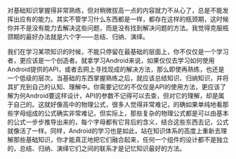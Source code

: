 对基础知识掌握得非常熟练，但对稍微拔高一点的内容就力不从心了，总是不能发挥出应有的能力。其实不管学习什么东西都是一样，都存在这样的瓶颈期，这时候你并不是没有能力去解决这些问题，而是没有找到解决问题的方法。我觉得克服瓶颈期的最好办法就是六个字——总结、归纳、演绎。

我们在学习某项知识的时候，不能只停留在最基础的层面上，你不仅仅是一个学习者，更应该是一个创造者。就拿学习Android来说，如果仅仅去学习如何使用Android提供的API，或者去网上寻找现成的解决方法，那么即使再熟练，也还是一个低级的层次。当基础的东西掌握熟练之后，就应该总结知识、归纳知识，并将其扩充到自己的认知、理解中。你需要记忆的不仅仅是API的使用方法，更应该了解为何Android要这样设计，API的参数不记得可以去查，但对它的理解，却是属于自己的。这就好像高中的物理公式，很多人觉得非常难记，的确如果单纯地看那些字母组成的公式确实非常难记，但实际上，那些复杂的物理公式都是可以由基本的公式一步步推导出来的，每个字母都有它背后的含义，结合这些东西去记，公式就像活了一样。同样，Android的学习也是如此，站在知识体系的高度上重新去理解那些基础知识，你才能真正地把它们融合起来，任何一个组件的设计都不是独立的，总结、归纳、演绎它们之间的联系才是记忆知识最好的方法。